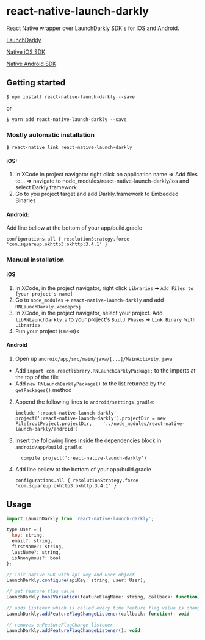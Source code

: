 
# react-native-launch-darkly

React Native wrapper over LaunchDarkly SDK's for iOS and Android.

[LaunchDarkly](https://launchdarkly.com)

[Native iOS SDK](https://github.com/launchdarkly/ios-client)

[Native Android SDK](https://github.com/launchdarkly/android-client)

## Getting started

`$ npm install react-native-launch-darkly --save`

or

``$ yarn add react-native-launch-darkly --save``

### Mostly automatic installation

`$ react-native link react-native-launch-darkly`

#### iOS:

1) In XCode in project navigator right click on application name => Add files to... => navigate to node_modules/react-native-launch-darkly/ios and select Darkly.framework.
2) Go to you project target and add Darkly.framework to Embedded Binaries

#### Android:

Add line bellow at the bottom of your app/build.gradle
  ```
  configurations.all { resolutionStrategy.force 'com.squareup.okhttp3:okhttp:3.4.1' }
  ```

### Manual installation


#### iOS

1. In XCode, in the project navigator, right click `Libraries` ➜ `Add Files to [your project's name]`
2. Go to `node_modules` ➜ `react-native-launch-darkly` and add `RNLaunchDarkly.xcodeproj`
3. In XCode, in the project navigator, select your project. Add `libRNLaunchDarkly.a` to your project's `Build Phases` ➜ `Link Binary With Libraries`
4. Run your project (`Cmd+R`)<

#### Android

1. Open up `android/app/src/main/java/[...]/MainActivity.java`
  - Add `import com.reactlibrary.RNLaunchDarklyPackage;` to the imports at the top of the file
  - Add `new RNLaunchDarklyPackage()` to the list returned by the `getPackages()` method
2. Append the following lines to `android/settings.gradle`:
  	```
  	include ':react-native-launch-darkly'
  	project(':react-native-launch-darkly').projectDir = new File(rootProject.projectDir, 	'../node_modules/react-native-launch-darkly/android')
  	```
3. Insert the following lines inside the dependencies block in `android/app/build.gradle`:
  	```
      compile project(':react-native-launch-darkly')
  	```
4. Add line bellow at the bottom of your app/build.gradle
    ```
    configurations.all { resolutionStrategy.force 'com.squareup.okhttp3:okhttp:3.4.1' }
    ```


## Usage
```javascript
import LaunchDarkly from 'react-native-launch-darkly';

type User = {
  key: string,
  email?: string,
  firstName?: string,
  lastName?: string,
  isAnonymous?: bool
};

// init native SDK with api key and user object
LaunchDarkly.configure(apiKey: string, user: User);

// get feature flag value
LaunchDarkly.boolVariation(featureFlagName: string, callback: function): bool

// adds listener which is called every time feature flag value is changed
LaunchDarkly.addFeatureFlagChangeListener(callback: function): void

// removes onFeatureFlagChange listener
LaunchDarkly.addFeatureFlagChangeListener(): void
```
